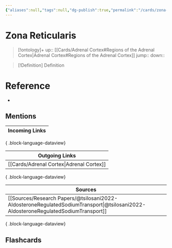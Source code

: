 ```yaml
---
{"aliases":null,"tags":null,"dg-publish":true,"permalink":"/cards/zona-reticularis/","dgPassFrontmatter":true}
---
```


# Zona Reticularis

> [!ontology]+
> up:: [[Cards/Adrenal Cortex#Regions of the Adrenal Cortex\|Adrenal Cortex#Regions of the Adrenal Cortex]]
> jump:: 
> down:: 

> [!Definition] Definition

# Reference

- 

## Mentions

| Incoming Links |
| -------------- |

{ .block-language-dataview}

| Outgoing Links                              |
| ------------------------------------------- |
| [[Cards/Adrenal Cortex\|Adrenal Cortex]] |

{ .block-language-dataview}

| Sources                                                                                                                               |
| ------------------------------------------------------------------------------------------------------------------------------------- |
| [[Sources/Research Papers/@tsilosani2022-AldosteroneRegulatedSodiumTransport\|@tsilosani2022-AldosteroneRegulatedSodiumTransport]] |

{ .block-language-dataview}

## Flashcards